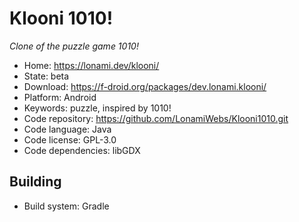 # Klooni 1010!

_Clone of the puzzle game 1010!_

- Home: https://lonami.dev/klooni/
- State: beta
- Download: https://f-droid.org/packages/dev.lonami.klooni/
- Platform: Android
- Keywords: puzzle, inspired by 1010!
- Code repository: https://github.com/LonamiWebs/Klooni1010.git
- Code language: Java
- Code license: GPL-3.0
- Code dependencies: libGDX

## Building

- Build system: Gradle
